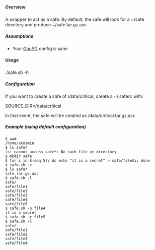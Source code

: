 ##### Overview

A wrapper to act as a safe. By default, the safe will look for a ~/safe
directory and produce ~/safe.tar.gz.asc

##### Assumptions

* Your [GnuPG](http://gnupg.org) config is sane

##### Usage

  ./safe.sh -h

##### Configuration

If you want to create a safe of /data/critical, create a ~/.saferc with:

  SOURCE_DIR=/data/critical

In that event, the safe will be created as /data/critical.tar.gz.asc

##### Example (using default configuration)

    $ pwd
    /home/akosmin
    $ ls safe*
    ls: cannot access safe*: No such file or directory
    $ mkdir safe
    $ for i in $(seq 5); do echo "it is a secret" > safe/file$i; done
    $ safe.sh -c
    $ ls safe*
    safe.tar.gz.asc
    $ safe.sh -l
    safe/
    safe/file1
    safe/file2
    safe/file3
    safe/file4
    safe/file5
    $ safe.sh -o file4
    it is a secret
    $ safe.sh -r file5
    $ safe.sh -l
    safe/
    safe/file1
    safe/file2
    safe/file3
    safe/file4
